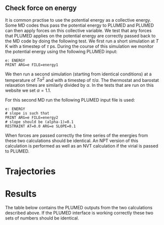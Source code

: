 Check force on energy
---------------------

It is common practise to use the potential energy as a collective energy. Some MD codes thus pass the potential energy to PLUMED and
PLUMED can then apply forces on this collective variable.  We test that any forces that PLUMED applies on the potential energy are 
correctly passed back to the MD code by doing the following test.  We first run a short simulation at $T$ K with a timestep of $\tau$ ps.
During the course of this simulation we monitor the potential energy using the following PLUMED input:

```plumed 
e: ENERGY
PRINT ARG=e FILE=energy1
```

We then run a second simulation (starting from identical conditions) at a temperature of $T\alpha^2$ and with a timestep of $\tau/\alpha$.
The thermostat and barostat relaxation times are similarly divided by $\alpha$.  In the tests that are run on this website we set $\alpha=1.1$.

For this second MD run the following PLUMED input file is used:

```plumed
e: ENERGY
# slope is such that 
PRINT ARG=e FILE=energy2
# slope should be (alpha-1)=0.1
RESTRAINT AT=0.0 ARG=e SLOPE=0.1
```

When forces are passed correctly the time series of the energies from these two calculations should be identical. An NPT version of this calculation 
is performed as well as an NVT calculation if the virial is passed to PLUMED.

# Trajectories

# Results

The table below contains the PLUMED outputs from the two calculations described above.
If the PLUMED interface is working correctly these two sets of numbers should be identical.
